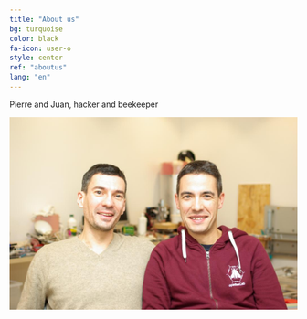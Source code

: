 ```yaml
---
title: "About us"
bg: turquoise
color: black
fa-icon: user-o
style: center
ref: "aboutus"
lang: "en"
---
```

Pierre and Juan, hacker and beekeeper

![IMGP9344](img/IMGP9344.JPG)

